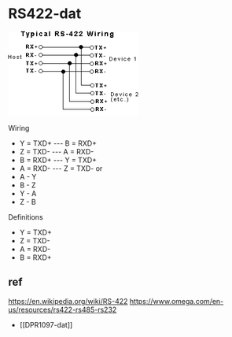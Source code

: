 
# RS422-dat


![](19-25-15-08-08-2023.png)

Wiring 
- Y = TXD+ --- B = RXD+
- Z = TXD- --- A = RXD-
- B = RXD+ --- Y = TXD+
- A = RXD- --- Z = TXD-
or 
- A - Y 
- B - Z
- Y - A 
- Z - B

Definitions 
- Y = TXD+
- Z = TXD- 
- A = RXD-
- B = RXD+



## ref 


https://en.wikipedia.org/wiki/RS-422
https://www.omega.com/en-us/resources/rs422-rs485-rs232





- [[DPR1097-dat]]